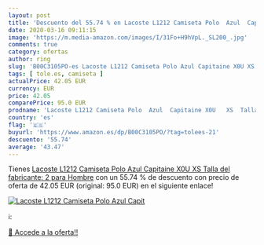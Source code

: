 ```yaml
---
layout: post
title: 'Descuento del 55.74 % en Lacoste L1212 Camiseta Polo  Azul  Capit'
date: 2020-03-16 09:11:15
image: 'https://m.media-amazon.com/images/I/31Fo+H9hVpL._SL200_.jpg'
comments: true
category: ofertas
author: ring
slug: 'B00C3105PO-es Lacoste L1212 Camiseta Polo Azul Capitaine X0U XS Talla...'
tags: [ tole.es, camiseta ]
actualPrice: 42.05 EUR
currency: EUR
price: 42.05
comparePrice: 95.0 EUR
prodname: 'Lacoste L1212 Camiseta Polo  Azul  Capitaine X0U   XS  Talla del fabricante: 2  para Hombre'
country: 'es'
flag: '🇪🇸'
buyurl: 'https://www.amazon.es/dp/B00C3105PO/?tag=tolees-21'
descuento: '55.74'
average: '43.47'
---
```


Tienes [Lacoste L1212 Camiseta Polo  Azul  Capitaine X0U   XS  Talla del fabricante: 2  para Hombre](https://www.amazon.es/dp/B00C3105PO/?tag=tolees-21) con un 55.74 % de descuento con precio de oferta de 42.05 EUR (original: 95.0 EUR) en el siguiente enlace!

[![Lacoste L1212 Camiseta Polo  Azul  Capit](https://m.media-amazon.com/images/I/31Fo+H9hVpL._SL200_.jpg)](https://www.amazon.es/dp/B00C3105PO/?tag=tolees-21)

ℹ️:


[🛒 Accede a la oferta!!](https://www.amazon.es/dp/B00C3105PO/?tag=tolees-21)
